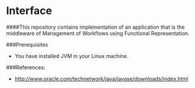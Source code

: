 Interface
=========

####This repository contains implementation of an application that is the middleware of Management of Workflows using Functional Representation.

###Prerequisites
*  You have installed JVM in your Linux machine.

###References:  
*  http://www.oracle.com/technetwork/java/javase/downloads/index.html
